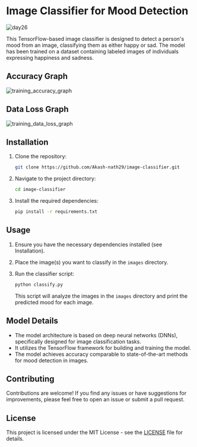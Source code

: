 # Image Classifier for Mood Detection
![day26](https://github.com/Akash-nath29/100daysOfCode/assets/100131577/0e1faf2b-c327-4165-835e-a8d19da89d08)

This TensorFlow-based image classifier is designed to detect a person's mood from an image, classifying them as either happy or sad. The model has been trained on a dataset containing labeled images of individuals expressing happiness and sadness.

## Accuracy Graph
![training_accuracy_graph](https://github.com/Akash-nath29/image-classifier/assets/100131577/782f8aa9-b661-4b9f-8dc9-fa3a1b6dbf7e)
## Data Loss Graph
![training_data_loss_graph](https://github.com/Akash-nath29/image-classifier/assets/100131577/50d83b86-c895-481a-bb09-3127acebb7b7)


## Installation

1. Clone the repository:

   ```bash
   git clone https://github.com/Akash-nath29/image-classifier.git
   ```

2. Navigate to the project directory:

   ```bash
   cd image-classifier
   ```

3. Install the required dependencies:

   ```bash
   pip install -r requirements.txt
   ```

## Usage

1. Ensure you have the necessary dependencies installed (see Installation).
2. Place the image(s) you want to classify in the `images` directory.
3. Run the classifier script:

   ```bash
   python classify.py
   ```

   This script will analyze the images in the `images` directory and print the predicted mood for each image.

## Model Details

- The model architecture is based on deep neural networks (DNNs), specifically designed for image classification tasks.
- It utilizes the TensorFlow framework for building and training the model.
- The model achieves accuracy comparable to state-of-the-art methods for mood detection in images.

## Contributing

Contributions are welcome! If you find any issues or have suggestions for improvements, please feel free to open an issue or submit a pull request.

## License

This project is licensed under the MIT License - see the [LICENSE](LICENSE) file for details.
